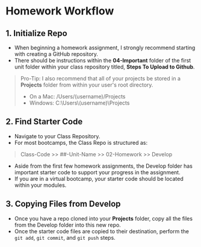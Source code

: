 # Homework Workflow

## 1. Initialize Repo

- When beginning a homework assignment, I strongly recommend starting with creating a GitHub repository.
- There should be instructions within the **04-Important** folder of the first unit folder within your class repository titled, **Steps To Upload to Github**.

> Pro-Tip: I also recommend that all of your projects be stored in a **Projects** folder from within your user's root directory.
>
> - On a Mac: /Users/(username)/Projects
> - Windows: C:\Users\\(username)\Projects

## 2. Find Starter Code

- Navigate to your Class Repository.
- For most bootcamps, the Class Repo is structured as:

> Class-Code >> ##-Unit-Name >> 02-Homework >> Develop

- Aside from the first few homework assignments, the Develop folder has important starter code to support your progress in the assignment.
- If you are in a virtual bootcamp, your starter code should be located within your modules.

## 3. Copying Files from Develop

- Once you have a repo cloned into your **Projects** folder, copy all the files from the Develop folder into this new repo.
- Once the starter code files are copied to their destination, perform the `git add`, `git commit`, and `git push` steps.

<br>
